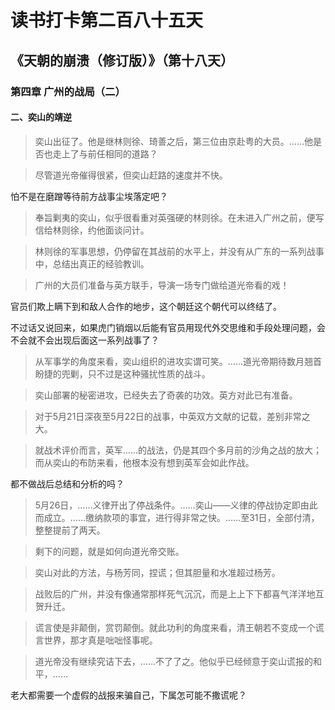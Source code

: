 读书打卡第二百八十五天
===

《天朝的崩溃（修订版）》（第十八天）
---

### 第四章 广州的战局（二）

#### 二、奕山的靖逆

> 奕山出征了。他是继林则徐、琦善之后，第三位由京赴粤的大员。……他是否也走上了与前任相同的道路？

> 尽管道光帝催得很紧，但奕山赶路的速度并不快。

怕不是在磨蹭等待前方战事尘埃落定吧？

> 奉旨剿夷的奕山，似乎很看重对英强硬的林则徐。在未进入广州之前，便写信给林则徐，约他面谈问计。

> 林则徐的军事思想，仍停留在其战前的水平上，并没有从广东的一系列战事中，总结出真正的经验教训。

> 广州的大员们准备与英方联手，导演一场专门做给道光帝看的戏！

官员们欺上瞒下到和敌人合作的地步，这个朝廷这个朝代可以终结了。

不过话又说回来，如果虎门销烟以后能有官员用现代外交思维和手段处理问题，会不会就不会出现后面这一系列战事了？

> 从军事学的角度来看，奕山组织的进攻实谓可笑。……道光帝期待数月翘首盼捷的兜剿，只不过是这种骚扰性质的战斗。

> 奕山部署的秘密进攻，已经失去了奇袭的功效。英方对此已有准备。

> 对于5月21日深夜至5月22日的战事，中英双方文献的记载，差别非常之大。

> 就战术评价而言，英军……的战法，仍是其四个多月前的沙角之战的放大；而从奕山的布防来看，他根本没有想到英军会如此作战。

都不做战后总结和分析的吗？

> 5月26日，……义律开出了停战条件。……奕山——义律的停战协定即由此而成立。……缴纳款项的事宜，进行得非常之快。……至31日，全部付清，整整提前了两天。

> 剩下的问题，就是如何向道光帝交账。

> 奕山对此的方法，与杨芳同，捏谎；但其胆量和水准超过杨芳。

> 战败后的广州，并没有像通常那样死气沉沉，而是上上下下都喜气洋洋地互贺升迁。

> 谎言使是非颠倒，赏罚颠倒。就此功利的角度来看，清王朝若不变成一个谎言世界，那才真是咄咄怪事呢。

> 道光帝没有继续究诘下去，……不了了之。他似乎已经倾意于奕山谎报的和平，……

老大都需要一个虚假的战报来骗自己，下属怎可能不撒谎呢？